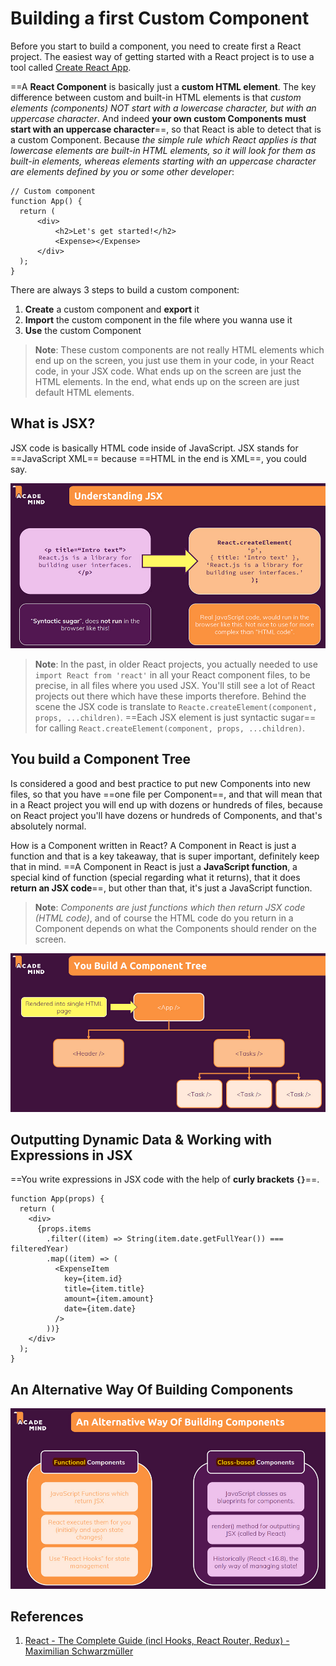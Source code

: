 # Building a first Custom Component

Before you start to build a component, you need to create first a React project. The easiest way of getting started with a React project is to use a tool called [Create React App](https://github.com/facebook/create-react-app).

==A **React Component** is basically just a **custom HTML element**. The key difference between custom and built-in HTML elements is that _custom elements (components) NOT start with a lowercase character, but with an uppercase character_. And indeed **your own custom Components must start with an uppercase character**==, so that React is able to detect that is a custom Component. Because _the simple rule which React applies is that lowercase elements are built-in HTML elements, so it will look for them as built-in elements, whereas elements starting with an uppercase character are elements defined by you or some other developer_:

```react
// Custom component
function App() {
  return (
      <div>
          <h2>Let's get started!</h2>
          <Expense></Expense>
      </div>
  );
}
```

There are always 3 steps to build a custom component:

1. **Create** a custom component and **export** it
2. **Import** the custom component in the file where you wanna use it
3. **Use** the custom Component

> **Note**: These custom components are not really HTML elements which end up on the screen, you just use them in your code, in your React code, in your JSX code. What ends up on the screen are just the HTML elements. In the end, what ends up on the screen are just default HTML elements.

## What is JSX?

JSX code is basically HTML code inside of JavaScript. JSX stands for ==JavaScript XML== because ==HTML in the end is XML==, you could say.

![033_what_is_JSX](..\img\033_what_is_JSX.jpg)

> **Note**: In the past, in older React projects, you actually needed to use `import React from 'react'` in all your React component files, to be precise, in all files where you used JSX. You'll still see a lot of React projects out there which have these imports therefore. Behind the scene the JSX code is translate to `Reacte.createElement(component, props, ...children)`. ==Each JSX element is just syntactic sugar== for calling `React.createElement(component, props, ...children)`.

## You build a Component Tree

Is considered a good and best practice to put new Components into new files, so that you have ==one file per Component==, and that will mean that in a React project you will end up with dozens or hundreds of files, because on React project you'll have dozens or hundreds of Components, and that's absolutely normal.

How is a Component written in React? A Component in React is just a function and that is a key takeaway, that is super important, definitely keep that in mind. ==A Component in React is just a **JavaScript function**, a special kind of function (special regarding what it returns), that it does **return an JSX code**==, but other than that, it's just a JavaScript function.

> **Note**: _Components are just functions which then return JSX code (HTML code)_, and of course the HTML code do you return in a Component depends on what the Components should render on the screen.

![033_component_tree](..\img\033_component_tree.jpg)

## Outputting Dynamic Data & Working with Expressions in JSX

==You write expressions in JSX code with the help of **curly brackets `{}`**==.

```react
function App(props) {
  return (
    <div>
      {props.items
        .filter((item) => String(item.date.getFullYear()) === filteredYear)
        .map((item) => (
          <ExpenseItem
            key={item.id}
            title={item.title}
            amount={item.amount}
            date={item.date}
          />
        ))}
    </div>
  );
}
```

## An Alternative Way Of Building Components

![033_alternative_way_of_building_components](..\img\033_alternative_way_of_building_components.jpg)

## References

1. [React - The Complete Guide (incl Hooks, React Router, Redux) - Maximilian Schwarzmüller](https://www.udemy.com/course/react-the-complete-guide-incl-redux/)